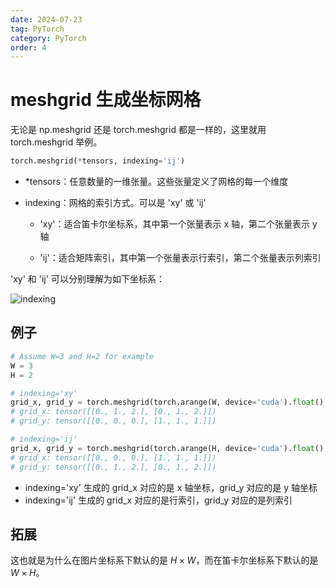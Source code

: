 ```yaml
---
date: 2024-07-23
tag: PyTorch
category: PyTorch
order: 4
---
```


# meshgrid 生成坐标网格

无论是 np.meshgrid 还是 torch.meshgrid 都是一样的，这里就用 torch.meshgrid 举例。

```python
torch.meshgrid(*tensors, indexing='ij')
```

- *tensors：任意数量的一维张量。这些张量定义了网格的每一个维度

- indexing：网格的索引方式。可以是 'xy' 或 'ij'

  - 'xy'：适合笛卡尔坐标系，其中第一个张量表示 x 轴，第二个张量表示 y 轴

  - 'ij'：适合矩阵索引，其中第一个张量表示行索引，第二个张量表示列索引

'xy' 和 'ij' 可以分别理解为如下坐标系：

![indexing](https://rocyan.oss-cn-hangzhou.aliyuncs.com/blog/202407231000090.png)

## 例子

```python
# Assume W=3 and H=2 for example
W = 3
H = 2

# indexing='xy'
grid_x, grid_y = torch.meshgrid(torch.arange(W, device='cuda').float(), torch.arange(H, device='cuda').float(), indexing='xy')
# grid_x: tensor([[0., 1., 2.], [0., 1., 2.]])
# grid_y: tensor([[0., 0., 0.], [1., 1., 1.]])

# indexing='ij'
grid_x, grid_y = torch.meshgrid(torch.arange(H, device='cuda').float(), torch.arange(W, device='cuda').float(), indexing='ij')
# grid_x: tensor([[0., 0., 0.], [1., 1., 1.]])
# grid_y: tensor([[0., 1., 2.], [0., 1., 2.]])
```

- indexing='xy' 生成的 grid_x 对应的是 x 轴坐标，grid_y 对应的是 y 轴坐标
- indexing='ij' 生成的 grid_x 对应的是行索引，grid_y 对应的是列索引

## 拓展

这也就是为什么在图片坐标系下默认的是 $H\times W$，而在笛卡尔坐标系下默认的是 $W\times H$。
